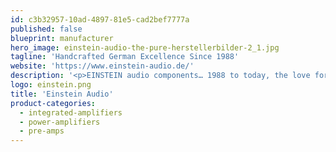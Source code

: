 ```yaml
---
id: c3b32957-10ad-4897-81e5-cad2bef7777a
published: false
blueprint: manufacturer
hero_image: einstein-audio-the-pure-herstellerbilder-2_1.jpg
tagline: 'Handcrafted German Excellence Since 1988'
website: 'https://www.einstein-audio.de/'
description: '<p>EINSTEIN audio components… 1988 to today, the love for music, or how incredible technology and art meet to form a perfect symbiotic relationship.</p><p>Volker Bohlmeier and Rolf Weiler who met in Bochum (Germany) sometime in the late 1980’s, are drawn together by an idea and lifetime realization: providing music playback in the most authentic and highest possible level of fidelity, suspending the distance between the listener and music. Thus, both experts created an incredibly sophisticated audio component playback system which today is loved and cherished by music lovers the world over. In 1988 then, a new label is thus born under the name EINSTEIN, with the simple goal of providing the most technologically advanced audio components. With each new review and reference listing amongst the world’s best audio components, we cherish that drive to perfection again and again.</p>'
logo: einstein.png
title: 'Einstein Audio'
product-categories:
  - integrated-amplifiers
  - power-amplifiers
  - pre-amps
---
```

